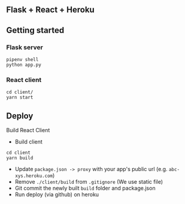## Flask + React + Heroku

## Getting started
### Flask server
```
pipenv shell
python app.py
```

### React client
```
cd client/
yarn start
```

## Deploy
Build React Client
* Build client
```
cd client
yarn build
```
* Update `package.json -> proxy` with your app's public url (e.g. `abc-xys.heroku.com`)
* Remove `./client/build` from `.gitignore` (We use static file)
* Git commit the newly built `build` folder and package.json
* Run deploy (via github) on heroku 
